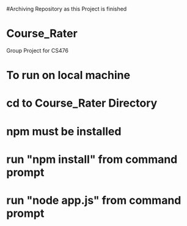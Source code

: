 #Archiving Repository as this Project is finished

# Course_Rater
Group Project for CS476
 

# To run on local machine 
# cd to Course_Rater Directory 
# npm must be installed 
# run "npm install" from command prompt
# run "node app.js" from command prompt

